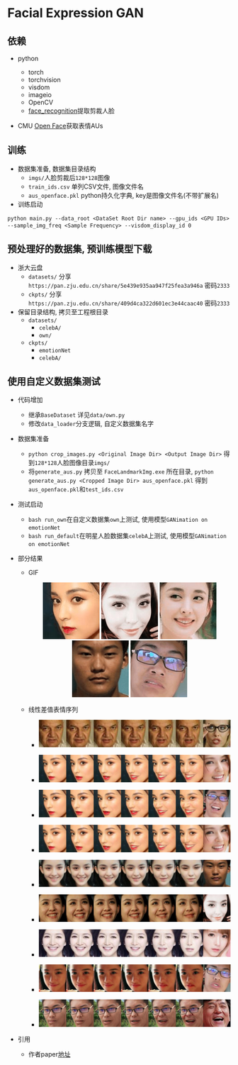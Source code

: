 # Facial Expression GAN
## 依赖
- python
   - torch
   - torchvision
   - visdom
   - imageio
   - OpenCV
   - [face_recognition](https://github.com/ageitgey/face_recognition)提取剪裁人脸

- CMU [Open Face](https://cmusatyalab.github.io/openface/)获取表情AUs

## 训练
- 数据集准备, 数据集目录结构
   - `imgs/`人脸剪裁后`128*128`图像
   - `train_ids.csv` 单列CSV文件, 图像文件名
   - `aus_openface.pkl` python持久化字典, key是图像文件名(不带扩展名)
- 训练启动

```
python main.py --data_root <DataSet Root Dir name> --gpu_ids <GPU IDs> --sample_img_freq <Sample Frequency> --visdom_display_id 0
```

## 预处理好的数据集, 预训练模型下载
- 浙大云盘
   - `datasets/` 分享  `https://pan.zju.edu.cn/share/5e439e935aa947f25fea3a946a` 密码`2333`
   - `ckpts/` 分享 `https://pan.zju.edu.cn/share/409d4ca322d601ec3e44caac40` 密码`2333`
- 保留目录结构, 拷贝至工程根目录
   - `datasets/`
      - `celebA/`
      - `own/`
   - `ckpts/`
      - `emotionNet`
      - `celebA/`

## 使用自定义数据集测试
- 代码增加
   - 继承`BaseDataset` 详见`data/own.py`
   - 修改`data_loader`分支逻辑, 自定义数据集名字
- 数据集准备
   - `python crop_images.py <Original Image Dir> <Output Image Dir>` 得到`128*128`人脸图像目录`imgs/`
   - 将`generate_aus.py` 拷贝至 `FaceLandmarkImg.exe` 所在目录, `python generate_aus.py <Cropped Image Dir> aus_openface.pkl` 得到`aus_openface.pkl`和`test_ids.csv`

- 测试启动
   - `bash run_own`在自定义数据集`own`上测试, 使用模型`GANimation on emotionNet`
   - `bash run_default`在明星人脸数据集`celebA`上测试, 使用模型`GANimation on emotionNet`

- 部分结果
  - GIF
    <div align="center">
      <img  src="demo/060_310.gif">
      <img  src="demo/090_290.gif">
      <img  src="demo/110_040.gif">
      <img src="demo/200_130.gif"> 
      <img src="demo/260_110.gif">
    </div>

  - 线性差值表情序列
    - ![](demo/190777_190697.jpg)
    
    - ![](demo/060_160.jpg)

    - ![](demo/060_270.jpg)

    - ![](demo/060_160.jpg)

    - ![](demo/070_200.jpg)

    - ![](demo/100_090.jpg)

    - ![](demo/130_020.jpg)

    - ![](demo/150_280.jpg)

    - ![](demo/180_210.jpg)

- 引用

  - 作者paper[地址](https://www.albertpumarola.com/research/GANimation/)

